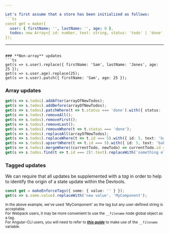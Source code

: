 ```yaml
---

Let's first assume that a store has been initialized as follows:
```ts
const get = make({
  user: { firstName: '', lastName: '', age: 0 },
  todos: new Array<{ id: number, text: string, status: 'todo' | 'done' }>()
});
```
---
```

### **Non-array** updates
```ts
get(s => s.user).replace({ firstName: 'Sam', lastName: 'Jones', age: 25 });
get(s => s.user.age).replace(25);
get(s => s.user).patch({ firstName: 'Sam', age: 25 });
```

### **Array** updates
```ts
get(s => s.todos).addAfter(arrayOfNewTodos);
get(s => s.todos).addBefore(arrayOfNewTodos);
get(s => s.todos).patchWhere(t => t.status === 'done').with({ status: 'todo' });
get(s => s.todos).removeAll();
get(s => s.todos).removeFirst();
get(s => s.todos).removeLast();
get(s => s.todos).removeWhere(t => t.status === 'done');
get(s => s.todos).replaceAll(arrayOfNewTodos);
get(s => s.todos).replaceWhere(t => t.id === 5).with({ id: 5, text: 'bake cookies', status: 'todo' });
get(s => s.todos).upsertWhere(t => t.id === 5).with({ id: 5, text: 'bake cookies', status: 'todo' });
get(s => s.todos).mergeWhere((currentTodo, newTodo) => currentTodo.id === newTodo.id).with(arrayOfNewTodos);
get(s => s.todos.find(t => t.id === 2)!.text).replaceWith('something else');
```

### **Tagged** updates ###
We can require that all updates be supplemented with a *tag* in order to help to identify the origin of a state update within the Devtools.  
```ts
const get = makeEnforceTags({ some: { value: '' } });
get(s => s.some.value).replaceWith('new value', 'MyComponent');
```
<small>In the above example, we've used 'MyComponent' as the tag but any user-defined string is acceptable.  
For Webpack users, it may be more convenient to use the `__filename` node global object as a tag.  
For Angular-CLI users, you will need to refer to ***[this guide](./readme-ng-tags.md)*** to make use of the `__filename` variable.</small>
